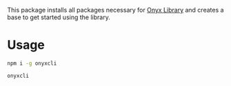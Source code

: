 This package installs all packages necessary for [Onyx Library](https://www.npmjs.com/package/onyxlibrary) and creates a base to get started using the library.

# Usage

```sh
npm i -g onyxcli
```

`onyxcli`
